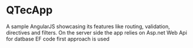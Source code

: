 QTecApp
=======

A sample AngularJS showcasing its features like routing, validation, directives and filters. On the server side the app relies on Asp.net Web Api for datbase EF code first approach is used
